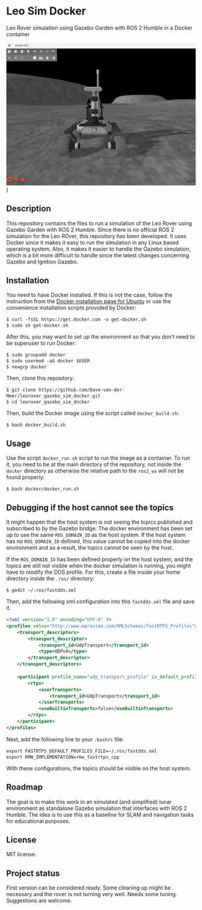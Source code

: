 # Leo Sim Docker

Leo Rover simulation using Gazebo Garden with ROS 2 Humble in a Docker container

![Screenshot of the simulation](screenshots/thumbnail.png))

## Description
This repository contains the files to run a simulation of the Leo Rover using Gazebo Garden with ROS 2 Humble. Since there is no official ROS 2 simulation for the Leo ROver, this repository has been developed. It uses Docker since it makes it easy to run the simulation in any Linux based operating system. Also, it makes it easier to handle the Gazebo simulation, which is a bit more difficult to handle since the latest changes concerning Gazebo and Ignition Gazebo.

## Installation
You need to have Docker installed. If this is not the case, follow the instruction from the [Docker installation page for Ubuntu](https://docs.docker.com/engine/install/ubuntu/) or use the convenience installation scripts provided by Docker:

```shell-session
$ curl -fsSL https://get.docker.com -o get-docker.sh
$ sudo sh get-docker.sh
```

After this, you may want to set up the environment so that you don't need to be superuser to run Docker:

```shell-session
$ sudo groupadd docker
$ sudo usermod -aG docker $USER
$ newgrp docker
```

Then, clone this repository:

```shell-session
$ git clone https://github.com/Dave-van-der-Meer/leorover_gazebo_sim_docker.git
$ cd leorover_gazebo_sim_docker
```

Then, build the Docker image using the script called `docker_build.sh`:

```shell-session
$ bash docker_build.sh
```

## Usage
Use the script `docker_run.sh` script to run the image as a container. To run it, you need to be at the main directory of the repository, not inside the `docker` directory as otherwise the relative path to the `ros2_ws` will not be found properly:

```shell-session
$ bash docker/docker_run.sh
```
## Debugging if the host cannot see the topics

It might happen that the host system is not seeing the topics published and subscribed to by the Gazebo bridge. The docker environment has been set up to use the same `ROS_DOMAIN_ID` as the host system. If the host system has no `ROS_DOMAIN_ID` defined, this value cannot be copied into the docker environment and as a result, the topics cannot be seen by the host.

If the `ROS_DOMAIN_ID` has been defined properly on the host system, and the topics are still not visible when the docker simulation is running, you might have to modify the DDS profile. For this, create a file inside your home directory inside the `.ros/` directory:

```shell-session
$ gedit ~/.ros/fastdds.xml
```

Then, add the following xml configuration into this `fastdds.xml` file and save it.

```xml
<?xml version="1.0" encoding="UTF-8" ?>
<profiles xmlns="http://www.eprosima.com/XMLSchemas/fastRTPS_Profiles">
    <transport_descriptors>
        <transport_descriptor>
            <transport_id>UdpTransport</transport_id>
            <type>UDPv4</type>
        </transport_descriptor>
    </transport_descriptors>

    <participant profile_name="udp_transport_profile" is_default_profile="true">
        <rtps>
            <userTransports>
                <transport_id>UdpTransport</transport_id>
            </userTransports>
            <useBuiltinTransports>false</useBuiltinTransports>
        </rtps>
    </participant>
</profiles>
```

Next, add the following line to your `.bashrc` file:

```shell
export FASTRTPS_DEFAULT_PROFILES_FILE=~/.ros/fastdds.xml
export RMW_IMPLEMENTATION=rmw_fastrtps_cpp
```

With these configurations, the topics should be visible on the host system.



## Roadmap
The goal is to make this work in an simulated (and simplified) lunar environment as standalone Gazebo simulation that interfaces with ROS 2 Humble. The idea is to use this as a baseline for SLAM and navigation tasks for educational purposes.

## License
MIT license.

## Project status
First version can be considered ready. Some cleaning up might be necessary and the rover is not turning very well. Needs some tuning. Suggestions are welcome.
